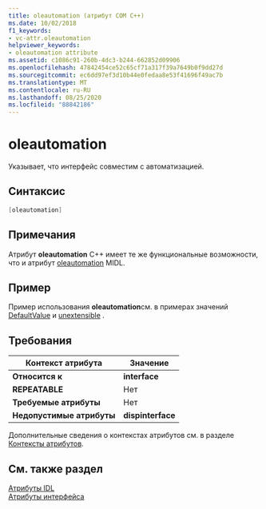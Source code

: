 ```yaml
---
title: oleautomation (атрибут COM C++)
ms.date: 10/02/2018
f1_keywords:
- vc-attr.oleautomation
helpviewer_keywords:
- oleautomation attribute
ms.assetid: c1086c91-260b-4dc3-b244-662852d09906
ms.openlocfilehash: 47842454ce52c65cf71a317f39a7649b0f9dd27d
ms.sourcegitcommit: ec6dd97ef3d10b44e0fedaa8e53f41696f49ac7b
ms.translationtype: MT
ms.contentlocale: ru-RU
ms.lasthandoff: 08/25/2020
ms.locfileid: "88842186"
---
```

# <a name="oleautomation"></a>oleautomation

Указывает, что интерфейс совместим с автоматизацией.

## <a name="syntax"></a>Синтаксис

```cpp
[oleautomation]
```

## <a name="remarks"></a>Примечания

Атрибут **oleautomation** C++ имеет те же функциональные возможности, что и атрибут [oleautomation](/windows/win32/Midl/oleautomation) MIDL.

## <a name="example"></a>Пример

Пример использования **oleautomation**см. в примерах значений [DefaultValue](defaultvalue.md) и [unextensible](nonextensible.md) .

## <a name="requirements"></a>Требования

| Контекст атрибута | Значение |
|-|-|
|**Относится к**|**interface**|
|**REPEATABLE**|Нет|
|**Требуемые атрибуты**|Нет|
|**Недопустимые атрибуты**|**dispinterface**|

Дополнительные сведения о контекстах атрибутов см. в разделе [Контексты атрибутов](cpp-attributes-com-net.md#contexts).

## <a name="see-also"></a>См. также раздел

[Атрибуты IDL](idl-attributes.md)<br/>
[Атрибуты интерфейса](interface-attributes.md)
